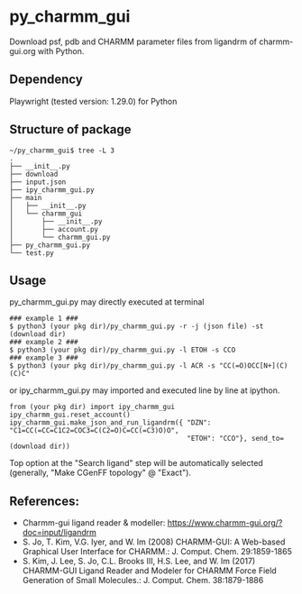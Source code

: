 # py_charmm_gui
Download psf, pdb and CHARMM parameter files from ligandrm of charmm-gui.org with Python.

## Dependency
Playwright (tested version: 1.29.0) for Python

## Structure of package

    ~/py_charmm_gui$ tree -L 3
    .
    ├── __init__.py
    ├── download
    ├── input.json
    ├── ipy_charmm_gui.py
    ├── main
    │   ├── __init__.py
    │   └── charmm_gui
    │       ├── __init__.py
    │       ├── account.py
    │       └── charmm_gui.py
    ├── py_charmm_gui.py
    └── test.py
    
## Usage
py_charmm_gui.py may directly executed at terminal

    ### example 1 ###
    $ python3 (your pkg dir)/py_charmm_gui.py -r -j (json file) -st (download dir)
    ### example 2 ###
    $ python3 (your pkg dir)/py_charmm_gui.py -l ETOH -s CCO
    ### example 3 ###
    $ python3 (your pkg dir)/py_charmm_gui.py -l ACR -s "CC(=O)OCC[N+](C)(C)C"
    
or ipy_charmm_gui.py may imported and executed line by line at ipython.

    from (your pkg dir) import ipy_charmm_gui
    ipy_charmm_gui.reset_account()
    ipy_charmm_gui.make_json_and_run_ligandrm({ "DZN": "C1=CC(=CC=C1C2=COC3=C(C2=O)C=CC(=C3)O)O", 
                                                "ETOH": "CCO"}, send_to=(download dir))
                                                
Top option at the "Search ligand" step will be automatically selected (generally, "Make CGenFF topology" @ "Exact").

## References:
* Charmm-gui ligand reader & modeller:  https://www.charmm-gui.org/?doc=input/ligandrm
* S. Jo, T. Kim, V.G. Iyer, and W. Im (2008) CHARMM-GUI: A Web-based Graphical User Interface for CHARMM.:
   J. Comput. Chem. 29:1859-1865
* S. Kim, J. Lee, S. Jo, C.L. Brooks III, H.S. Lee, and W. Im (2017) CHARMM-GUI Ligand Reader and Modeler for CHARMM Force Field Generation of Small Molecules.:
   J. Comput. Chem. 38:1879-1886
